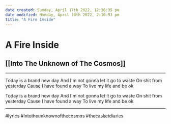 ```yaml
---
date created: Sunday, April 17th 2022, 12:36:35 pm
date modified: Monday, April 18th 2022, 2:10:53 pm
title: "A Fire Inside"
---
```

# A Fire Inside
## [[Into The Unknown of The Cosmos]]

---

Today is a brand new day
And I'm not gonna let it go to waste
On shit from yesterday
Cause I have found a way
To live my life and be ok

Today is a brand new day
And I'm not gonna let it go to waste
On shit from yesterday
Cause I have found a way
To live my life and be ok

---

#lyrics #Intotheunknownofthecosmos #thecasketdiaries
